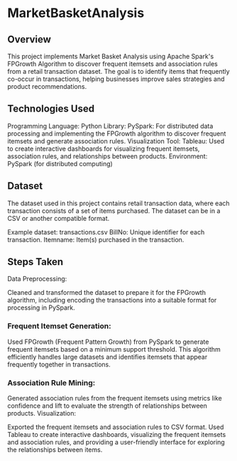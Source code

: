 # MarketBasketAnalysis

## Overview
This project implements Market Basket Analysis using Apache Spark's FPGrowth Algorithm to discover frequent itemsets and association rules from a retail transaction dataset. The goal is to identify items that frequently co-occur in transactions, helping businesses improve sales strategies and product recommendations.

## Technologies Used
Programming Language: Python
Library:
PySpark: For distributed data processing and implementing the FPGrowth algorithm to discover frequent itemsets and generate association rules.
Visualization Tool:
Tableau: Used to create interactive dashboards for visualizing frequent itemsets, association rules, and relationships between products.
Environment:
PySpark (for distributed computing)

## Dataset
The dataset used in this project contains retail transaction data, where each transaction consists of a set of items purchased. The dataset can be in a CSV or another compatible format.

Example dataset: transactions.csv
BillNo: Unique identifier for each transaction.
Itemname: Item(s) purchased in the transaction.

## Steps Taken
Data Preprocessing:

Cleaned and transformed the dataset to prepare it for the FPGrowth algorithm, including encoding the transactions into a suitable format for processing in PySpark.

### Frequent Itemset Generation:
Used FPGrowth (Frequent Pattern Growth) from PySpark to generate frequent itemsets based on a minimum support threshold. This algorithm efficiently handles large datasets and identifies itemsets that appear frequently together in transactions.

### Association Rule Mining:
Generated association rules from the frequent itemsets using metrics like confidence and lift to evaluate the strength of relationships between products.
Visualization:

Exported the frequent itemsets and association rules to CSV format.
Used Tableau to create interactive dashboards, visualizing the frequent itemsets and association rules, and providing a user-friendly interface for exploring the relationships between items.
